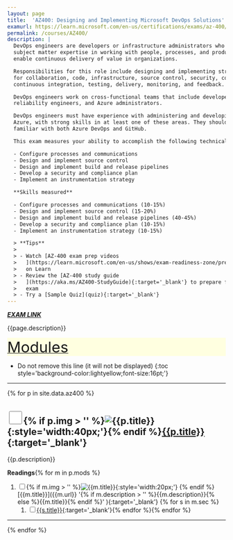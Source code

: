 ```yaml
---
layout: page
title:  'AZ400: Designing and Implementing Microsoft DevOps Solutions'
examurl: https://learn.microsoft.com/en-us/certifications/exams/az-400/
permalink: /courses/AZ400/
description: |
  DevOps engineers are developers or infrastructure administrators who also have
  subject matter expertise in working with people, processes, and products to
  enable continuous delivery of value in organizations.

  Responsibilities for this role include designing and implementing strategies 
  for collaboration, code, infrastructure, source control, security, compliance,
  continuous integration, testing, delivery, monitoring, and feedback.

  DevOps engineers work on cross-functional teams that include developers, site
  reliability engineers, and Azure administrators.

  DevOps engineers must have experience with administering and developing in
  Azure, with strong skills in at least one of these areas. They should be
  familiar with both Azure DevOps and GitHub.

  This exam measures your ability to accomplish the following technical tasks:

  - Configure processes and communications
  - Design and implement source control
  - Design and implement build and release pipelines
  - Develop a security and compliance plan
  - Implement an instrumentation strategy

  **Skills measured**

  - Configure processes and communications (10-15%)
  - Design and implement source control (15-20%)
  - Design and implement build and release pipelines (40-45%)
  - Develop a security and compliance plan (10-15%)
  - Implement an instrumentation strategy (10-15%)

  > **Tips**
  >
  > - Watch [AZ-400 exam prep videos
  >   ](https://learn.microsoft.com/en-us/shows/exam-readiness-zone/preparing-for-az-400-configure-processes-and-communications-1-of-5){:target='_blank'}
  >   on Learn
  > - Review the [AZ-400 study guide
  >   ](https://aka.ms/AZ400-StudyGuide){:target='_blank'} to prepare for the
  >   exam
  > - Try a [Sample Quiz](quiz){:target='_blank'}
---
```

**_[EXAM LINK]({{page.examurl}} '{{ page.title}}')_**

{{page.description}}

<div style='background-color:lightyellow;' id='toc'><u>
<span style='font-size:26pt;'>Modules</span></u></div>

- Do not remove this line (it will not be displayed)
{:toc style='background-color:lightyellow;font-size:16pt;'}

---

{% for p in site.data.az400 %}

## <input type='checkbox' class='box' id='{{page.exam}}-p{{forloop.index}}' style='width:30px;height:30px;' />{% if p.img > '' %}![{{p.title}}]({{p.img}}){:style='width:40px;'}{% endif %}[{{p.title}}]({{p.url}} '{{p.title}}'){:target='_blank'}

{{p.description}}

**Readings**{% for m in p.mods %}

1. <input type='checkbox' class='box' id='{{page.exam}}-p{{forloop.parentloop.index}}-m{{forloop.index}}' />{% if m.img > '' %}![{{m.title}}]({{m.img}}){:style='width:20px;'} {% endif %}
   [{{m.title}}]({{m.url}} '{% if m.description > '' %}{{m.description}}{% else %}{{m.title}}{% endif %}' ){:target='_blank'} {% for s in m.sec %}
   1. <input type='checkbox' class='box' id='{{page.exam}}-p{{forloop.parentloop.parentloop.index}}-m{{forloop.parentloop.index}}-s{{forloop.index}}' />[{{s.title}}]({{s.url}} '{{s.title}}'){:target='_blank'}{% endfor %}{% endfor %}

---
{% endfor %}
